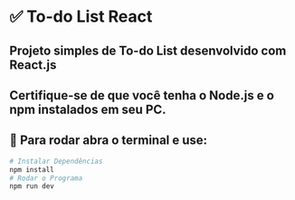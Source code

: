 # ✅ To-do List React

## Projeto simples de To-do List desenvolvido com React.js

## Certifique-se de que você tenha o Node.js e o npm instalados em seu PC.

## 🔧 Para rodar abra o terminal e use:

```bash
# Instalar Dependências
npm install
# Rodar o Programa
npm run dev
